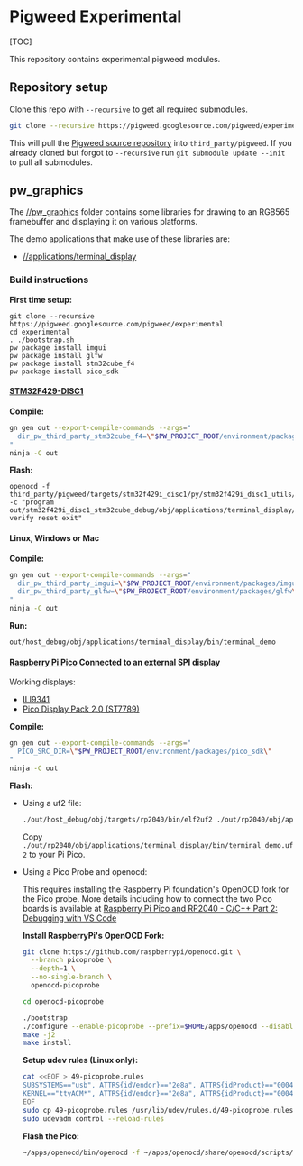 # Pigweed Experimental

[TOC]

This repository contains experimental pigweed modules.

## Repository setup

Clone this repo with `--recursive` to get all required submodules.

```sh
git clone --recursive https://pigweed.googlesource.com/pigweed/experimental
```

This will pull the [Pigweed source
repository](https://pigweed.googlesource.com/pigweed/pigweed) into
`third_party/pigweed`. If you already cloned but forgot to `--recursive` run
`git submodule update --init` to pull all submodules.


## pw_graphics

The [//pw_graphics](/pw_graphics) folder contains some libraries for drawing to
an RGB565 framebuffer and displaying it on various platforms.

The demo applications that make use of these libraries are:
- [//applications/terminal_display](/applications/terminal_display)

### Build instructions

**First time setup:**

```
git clone --recursive https://pigweed.googlesource.com/pigweed/experimental
cd experimental
. ./bootstrap.sh
pw package install imgui
pw package install glfw
pw package install stm32cube_f4
pw package install pico_sdk
```

#### **[STM32F429-DISC1](https://www.st.com/en/evaluation-tools/32f429idiscovery.html)**

**Compile:**

```sh
gn gen out --export-compile-commands --args="
  dir_pw_third_party_stm32cube_f4=\"$PW_PROJECT_ROOT/environment/packages/stm32cube_f4\"
"
ninja -C out
```

**Flash:**

```
openocd -f third_party/pigweed/targets/stm32f429i_disc1/py/stm32f429i_disc1_utils/openocd_stm32f4xx.cfg -c "program out/stm32f429i_disc1_stm32cube_debug/obj/applications/terminal_display/bin/terminal_demo.elf verify reset exit"
```

#### **Linux, Windows or Mac**

**Compile:**

```sh
gn gen out --export-compile-commands --args="
  dir_pw_third_party_imgui=\"$PW_PROJECT_ROOT/environment/packages/imgui\"
  dir_pw_third_party_glfw=\"$PW_PROJECT_ROOT/environment/packages/glfw\"
"
ninja -C out
```

**Run:**

```
out/host_debug/obj/applications/terminal_display/bin/terminal_demo
```

#### **[Raspberry Pi Pico](https://www.raspberrypi.com/products/raspberry-pi-pico/) Connected to an external SPI display**

Working displays:

- [ILI9341](https://www.adafruit.com/?q=ili9341&sort=BestMatch)
- [Pico Display Pack 2.0 (ST7789)](https://shop.pimoroni.com/products/pico-display-pack-2-0)

**Compile:**

```sh
gn gen out --export-compile-commands --args="
  PICO_SRC_DIR=\"$PW_PROJECT_ROOT/environment/packages/pico_sdk\"
"
ninja -C out
```

**Flash:**

- Using a uf2 file:

  ```sh
  ./out/host_debug/obj/targets/rp2040/bin/elf2uf2 ./out/rp2040/obj/applications/terminal_display/bin/terminal_demo.elf ./out/rp2040/obj/applications/terminal_display/bin/terminal_demo.uf2
  ```

  Copy `./out/rp2040/obj/applications/terminal_display/bin/terminal_demo.uf2` to your Pi Pico.

- Using a Pico Probe and openocd:

  This requires installing the Raspberry Pi foundation's OpenOCD fork for the
  Pico probe. More details including how to connect the two Pico boards is available at [Raspberry Pi Pico and RP2040 - C/C++ Part 2: Debugging with VS Code](https://www.digikey.com/en/maker/projects/raspberry-pi-pico-and-rp2040-cc-part-2-debugging-with-vs-code/470abc7efb07432b82c95f6f67f184c0)

  **Install RaspberryPi's OpenOCD Fork:**

  ```sh
  git clone https://github.com/raspberrypi/openocd.git \
    --branch picoprobe \
    --depth=1 \
    --no-single-branch \
    openocd-picoprobe

  cd openocd-picoprobe

  ./bootstrap
  ./configure --enable-picoprobe --prefix=$HOME/apps/openocd --disable-werror
  make -j2
  make install
  ```

  **Setup udev rules (Linux only):**

  ```sh
  cat <<EOF > 49-picoprobe.rules
  SUBSYSTEMS=="usb", ATTRS{idVendor}=="2e8a", ATTRS{idProduct}=="0004", MODE:="0666"
  KERNEL=="ttyACM*", ATTRS{idVendor}=="2e8a", ATTRS{idProduct}=="0004", MODE:="0666"
  EOF
  sudo cp 49-picoprobe.rules /usr/lib/udev/rules.d/49-picoprobe.rules
  sudo udevadm control --reload-rules
   ```

  **Flash the Pico:**

  ```sh
  ~/apps/openocd/bin/openocd -f ~/apps/openocd/share/openocd/scripts/interface/picoprobe.cfg -f ~/apps/openocd/share/openocd/scripts/target/rp2040.cfg -c 'program out/rp2040/obj/applications/terminal_display/bin/terminal_demo.elf verify reset exit'
  ```

